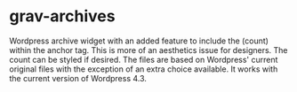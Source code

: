 # grav-archives
Wordpress archive widget with an added feature to include the (count) within the anchor tag. This is more of an aesthetics issue for designers. The count can be styled if desired. 
The files are based on Wordpress' current original files with the exception of an extra choice available. It works with the current version of Wordpress 4.3.
